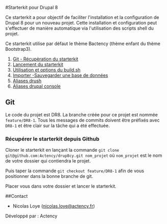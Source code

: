 #Starterkit pour Drupal 8


Ce starterkit a pour objectif de faciliter l'installation et la configuration de Drupal 8 pour un nouveau projet. Cette installation et configuration peut s'effectuer de manière automatique via l'utilisation des scripts shell du projet.

Ce starterkit utilise par défaut le thème Bactency (thème enfant du thème Bootstrap3).


1. [Git - Récupèration du starterkit](#git)
2. [Lancement du starterkit](config/drupal/LISEZMOI.md)
3. [Utilisation et options du build.sh](config/drupal/LISEZMOI.md)
3. [Importer -Sauvegarder une base de données](data/LISEZMOI.md)
4. [Aliases drush]()
5. [Aliases drupal console]()

## Git <a id="git"></a>
Le code du projet est DR8. La branche créée pour ce projet est nommée `feature/DR8-1`.
Tous les messages de commits doivent être préfixés avec `DR8-1` et être clair sur la tâche qui a été effectuée.

### Récupérer le starterkit depuis Github

Cloner le starterkit en lançant la commande `git clone git@github.com:Actency/drup8cy.git nom_projet` où `nom_projet` est le nom de votre dossier qui contiendra le projet.

Puis taper la commande `git checkout feature/DR8-1` afin de vous positionner dans la bonne branche de git.

Placer vous dans votre dossier et lancer le starterkit.

##Contact
- Nicolas Loye (nicolas.loye@actency.fr)

Développé par : Actency
